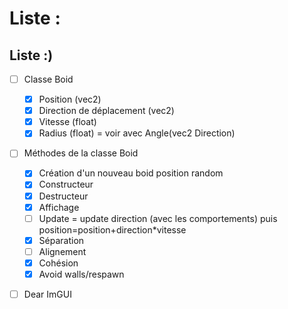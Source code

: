 # Liste :
## Liste :)

- [ ] Classe Boid 
    - [X] Position (vec2)
    - [X] Direction de déplacement (vec2)
    - [X] Vitesse (float)
    - [X] Radius (float) = voir avec Angle(vec2 Direction)
- [ ] Méthodes de la classe Boid
    - [X] Création d'un nouveau boid position random
    - [X] Constructeur 
    - [X] Destructeur 
    - [X] Affichage 
    - [ ] Update = update direction (avec les comportements) puis position=position+direction*vitesse
    - [X] Séparation
    - [ ] Alignement
    - [X] Cohésion
    - [X] Avoid walls/respawn 
- [ ] Dear ImGUI




